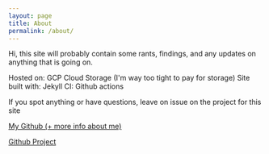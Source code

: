 ```yaml
---
layout: page
title: About
permalink: /about/
---
```

Hi, this site will probably contain some rants, findings, and any updates on anything that is going on.

Hosted on: GCP Cloud Storage (I'm way too tight to pay for storage)
Site built with: Jekyll
CI: Github actions

If you spot anything or have questions, leave on issue on the project for this site

[My Github (+ more info about me)](https://github.com/broadstone-connorbrady)

[Github Project](https://github.com/broadstone-connorbrady/platform-of-things)
